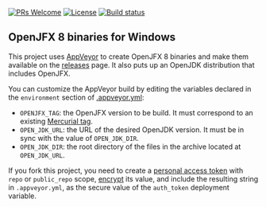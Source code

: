 [![PRs Welcome](https://img.shields.io/badge/PRs-welcome-brightgreen.svg?style=flat-square)](http://makeapullrequest.com)
[![License](https://img.shields.io/badge/License-Apache%202.0-blue.svg)](https://github.com/scoop-software/openjfx-win/blob/master/LICENSE)
[![Build status](https://ci.appveyor.com/api/projects/status/da1javueht7fml8p?svg=true)](https://ci.appveyor.com/project/siordache/openjfx-win)

## OpenJFX 8 binaries for Windows ##

This project uses [AppVeyor](https://www.appveyor.com/) to create OpenJFX 8 binaries and make them available on the [releases](https://github.com/scoop-software/openjfx-win/releases) page.
It also puts up an OpenJDK distribution that includes OpenJFX.

You can customize the AppVeyor build by editing the variables declared in the `environment` section of
[.appveyor.yml](https://github.com/scoop-software/openjfx-win/blob/master/.appveyor.yml):
- `OPENJFX_TAG`: the OpenJFX version to be build. It must correspond to an existing [Mercurial tag](https://hg.openjdk.java.net/openjfx/8u-dev/rt/tags).
- `OPEN_JDK_URL`: the URL of the desired OpenJDK version. It must be in sync with
the value of `OPEN_JDK_DIR`.
- `OPEN_JDK_DIR`: the root directory of the files in the archive located at `OPEN_JDK_URL`.

If you fork this project, you need to create a [personal access token](https://github.com/settings/tokens) with `repo` or `public_repo` scope,
[encrypt](https://ci.appveyor.com/tools/encrypt) its value, and
include the resulting string in `.appveyor.yml`, as the secure value of the `auth_token` deployment variable.
